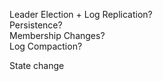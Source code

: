Leader Election + Log Replication? \
Persistence? \
Membership Changes? \
Log Compaction?




State change
